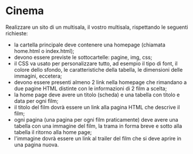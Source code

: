 # Cinema
Realizzare un sito di un multisala, il vostro multisala, rispettando le seguenti richieste:
<ul>
    <li>la cartella principale deve contenere una homepage (chiamata home.html o index.html);</li>
    <li>devono essere previste le sottocartelle: pagine, img, css;
    <li>il CSS va usato per personalizzare tutto, ad esempio il tipo di font, il colore dello sfondo, le caratteristiche della tabella, le dimensioni delle immagini, eccetera;</li>
    <li>devono essere presenti almeno 2 link nella homepage che rimandano a due pagine HTML distinte con le informazioni di 2 film a scelta;</li>
    <li>la home page deve avere un titolo (scheda) e una tabella con titolo e data per ogni film;</li>
    <li>il titolo del film dovrà essere un link alla pagina HTML che descrive il film;</li>
    <li>ogni pagina (una pagina per ogni film praticamente) deve avere una tabella con una immagine del film, la trama in forma breve e sotto alla tabella il ritorno alla home page;</li>
    <li>l'immagine dovrà essere un link al trailer del film che si deve aprire in una pagina nuova.</li>
</ul>
